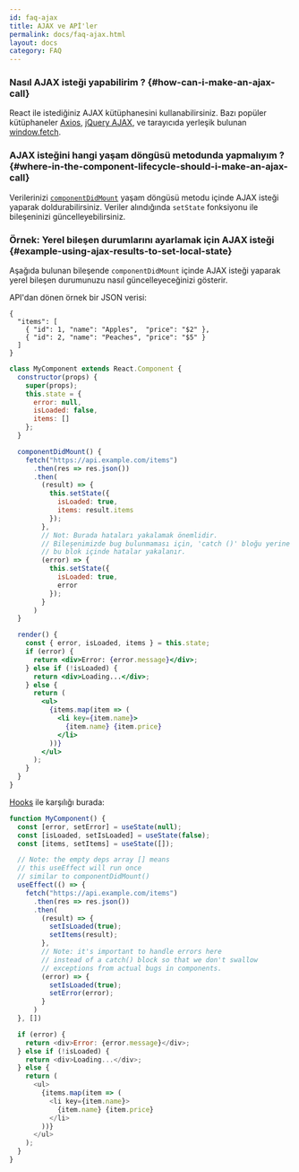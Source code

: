 ```yaml
---
id: faq-ajax
title: AJAX ve APİ'ler
permalink: docs/faq-ajax.html
layout: docs
category: FAQ
---
```


### Nasıl AJAX isteği yapabilirim ? {#how-can-i-make-an-ajax-call}

React ile istediğiniz AJAX kütüphanesini kullanabilirsiniz. Bazı popüler kütüphaneler [Axios](https://github.com/axios/axios), [jQuery AJAX](https://api.jquery.com/jQuery.ajax/), ve tarayıcıda yerleşik bulunan [window.fetch](https://developer.mozilla.org/en-US/docs/Web/API/Fetch_API).

### AJAX isteğini hangi yaşam döngüsü metodunda yapmalıyım ? {#where-in-the-component-lifecycle-should-i-make-an-ajax-call}

Verilerinizi [`componentDidMount`](/docs/react-component.html#mounting) yaşam döngüsü metodu içinde AJAX isteği yaparak doldurabilirsiniz. Veriler alındığında `setState` fonksiyonu ile bileşeninizi güncelleyebilirsiniz.

### Örnek: Yerel bileşen durumlarını ayarlamak için AJAX isteği {#example-using-ajax-results-to-set-local-state}

Aşağıda bulunan bileşende `componentDidMount` içinde AJAX isteği yaparak yerel bileşen durumunuzu nasıl güncelleyeceğinizi gösterir. 

API'dan dönen örnek bir JSON verisi:

```
{
  "items": [
    { "id": 1, "name": "Apples",  "price": "$2" },
    { "id": 2, "name": "Peaches", "price": "$5" }
  ] 
}
```

```jsx
class MyComponent extends React.Component {
  constructor(props) {
    super(props);
    this.state = {
      error: null,
      isLoaded: false,
      items: []
    };
  }

  componentDidMount() {
    fetch("https://api.example.com/items")
      .then(res => res.json())
      .then(
        (result) => {
          this.setState({
            isLoaded: true,
            items: result.items
          });
        },
        // Not: Burada hataları yakalamak önemlidir.
        // Bileşenimizde bug bulunmaması için, 'catch ()' bloğu yerine bulunan
        // bu blok içinde hatalar yakalanır.
        (error) => {
          this.setState({
            isLoaded: true,
            error
          });
        }
      )
  }

  render() {
    const { error, isLoaded, items } = this.state;
    if (error) {
      return <div>Error: {error.message}</div>;
    } else if (!isLoaded) {
      return <div>Loading...</div>;
    } else {
      return (
        <ul>
          {items.map(item => (
            <li key={item.name}>
              {item.name} {item.price}
            </li>
          ))}
        </ul>
      );
    }
  }
}
```

[Hooks](https://reactjs.org/docs/hooks-intro.html) ile karşılığı burada: 

```js
function MyComponent() {
  const [error, setError] = useState(null);
  const [isLoaded, setIsLoaded] = useState(false);
  const [items, setItems] = useState([]);

  // Note: the empty deps array [] means
  // this useEffect will run once
  // similar to componentDidMount()
  useEffect(() => {
    fetch("https://api.example.com/items")
      .then(res => res.json())
      .then(
        (result) => {
          setIsLoaded(true);
          setItems(result);
        },
        // Note: it's important to handle errors here
        // instead of a catch() block so that we don't swallow
        // exceptions from actual bugs in components.
        (error) => {
          setIsLoaded(true);
          setError(error);
        }
      )
  }, [])

  if (error) {
    return <div>Error: {error.message}</div>;
  } else if (!isLoaded) {
    return <div>Loading...</div>;
  } else {
    return (
      <ul>
        {items.map(item => (
          <li key={item.name}>
            {item.name} {item.price}
          </li>
        ))}
      </ul>
    );
  }
}
```

